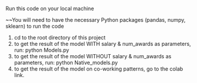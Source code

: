 Run this code on your local machine


~~You will need to have the necessary Python packages (pandas, numpy, sklearn) to run the code

1. cd to the root directory of this project 
2. to get the result of the model WITH salary & num_awards as parameters, run: python Models.py
3. to get the result of the model WITHOUT salary & num_awards as parameters, run: python Native_models.py
4. to get the result of the model on co-working patterns, go to the colab link.